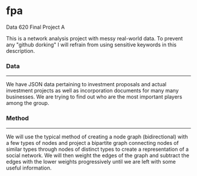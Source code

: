 # fpa
Data 620 Final Project A

This is a network analysis project with messy real-world data.  To prevent any "github dorking" I will refrain from using sensitive keywords in this description.

### Data
***
We have JSON data pertaining to investment proposals and actual investment projects as well as incorporation documents for many many businesses.  We are trying to find out who are the most important players among the group.


### Method
***
We will use the typical method of creating a node graph (bidirectional) with a few types of nodes and project a bipartite graph connecting nodes of similar types through nodes of distinct types to create a representation of a social network.  We will then weight the edges of the graph and subtract the edges with the lower weights progressively until we are left with some useful information.
